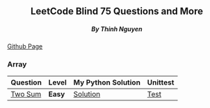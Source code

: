 <div align="center">
<h2>LeetCode Blind 75 Questions and More</h2>
<h5>By Thinh Nguyen</h5>
</div>

[Github Page](https://github.com/caramelthunder/leetcodeBlind75/tree/feature)
### Array
|Question|Level|My Python Solution|Unittest|
|--------|-----|------------|--------|
|[Two Sum](https://leetcode.com/problems/two-sum/)|**Easy**|[Solution](https://github.com/caramelthunder/leetcodeBlind75/tree/main/leetcode_1_twoSum/solutions)|[Test](https://github.com/caramelthunder/leetcodeBlind75/tree/main/leetcode_1_twoSum/unittest)|